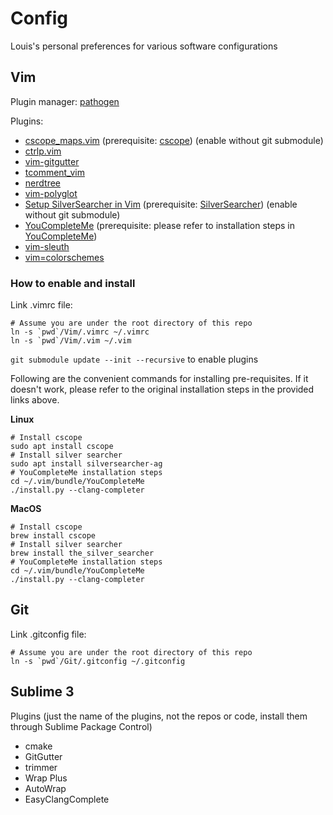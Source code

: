 # Config
Louis's personal preferences for various software configurations

## Vim
Plugin manager: [pathogen](https://github.com/tpope/vim-pathogen)

Plugins:
* [cscope_maps.vim](http://cscope.sourceforge.net/cscope_maps.vim) (prerequisite: [cscope](http://cscope.sourceforge.net/)) (enable without git submodule)
* [ctrlp.vim](https://github.com/kien/ctrlp.vim)
* [vim-gitgutter](https://github.com/airblade/vim-gitgutter)
* [tcomment_vim](https://github.com/tomtom/tcomment_vim)
* [nerdtree](https://github.com/scrooloose/nerdtree)
* [vim-polyglot](https://github.com/sheerun/vim-polyglot)
* [Setup SilverSearcher in Vim](https://robots.thoughtbot.com/faster-grepping-in-vim) (prerequisite: [SilverSearcher](https://github.com/ggreer/the_silver_searcher)) (enable without git submodule)
* [YouCompleteMe](https://github.com/Valloric/YouCompleteMe) (prerequisite: please refer to installation steps in [YouCompleteMe](https://github.com/Valloric/YouCompleteMe))
* [vim-sleuth](https://github.com/tpope/vim-sleuth)
* [vim=colorschemes](https://github.com/flazz/vim-colorschemes.git)

### How to enable and install

Link .vimrc file:
```
# Assume you are under the root directory of this repo
ln -s `pwd`/Vim/.vimrc ~/.vimrc
ln -s `pwd`/Vim/.vim ~/.vim
```

`git submodule update --init --recursive` to enable plugins

Following are the convenient commands for installing pre-requisites. If it doesn't work, please refer to the original installation steps in the provided links above.

**Linux**
```
# Install cscope
sudo apt install cscope
# Install silver searcher
sudo apt install silversearcher-ag
# YouCompleteMe installation steps
cd ~/.vim/bundle/YouCompleteMe
./install.py --clang-completer
```
**MacOS**
```
# Install cscope
brew install cscope
# Install silver searcher
brew install the_silver_searcher
# YouCompleteMe installation steps
cd ~/.vim/bundle/YouCompleteMe
./install.py --clang-completer
```

## Git
Link .gitconfig file:
```
# Assume you are under the root directory of this repo
ln -s `pwd`/Git/.gitconfig ~/.gitconfig
```

## Sublime 3 
Plugins (just the name of the plugins, not the repos or code, install them through Sublime Package Control)
* cmake
* GitGutter
* trimmer
* Wrap Plus
* AutoWrap
* EasyClangComplete

